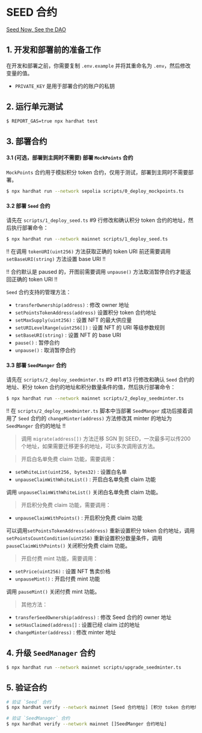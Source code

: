 # SEED 合约

[Seed Now, See the DAO](https://seed.seedao.xyz/)

## 1. 开发和部署前的准备工作

在开发和部署之前，你需要复制 `.env.example` 并将其重命名为 `.env`，然后修改变量的值。

- `PRIVATE_KEY` 是用于部署合约的账户的私钥

## 2. 运行单元测试

```bash
$ REPORT_GAS=true npx hardhat test
```

## 3. 部署合约

#### 3.1 (可选，部署到主网时不需要) 部署 `MockPoints` 合约

`MockPoints` 合约用于模拟积分 token 合约，仅用于测试，部署到主网时不需要部署。

```bash
$ npx hardhat run --network sepolia scripts/0_deploy_mockpoints.ts
```

#### 3.2 部署 `Seed` 合约

请先在 `scripts/1_deploy_seed.ts` #9 行修改和确认积分 token 合约的地址，然后执行部署命令：

```bash
$ npx hardhat run --network mainnet scripts/1_deploy_seed.ts
```

!! 在调用 `tokenURI(uint256)` 方法获取正确的 token URI 前还需要调用 `setBaseURI(string)` 方法设置 base URI !!

!! 合约默认是 paused 的，开图前需要调用 `unpause()` 方法取消暂停合约才能返回正确的 token URI !!

`Seed` 合约支持的管理方法：

- `transferOwnership(address)` : 修改 owner 地址
- `setPointsTokenAddress(address)` 设置积分 token 合约地址
- `setMaxSupply(uint256)` : 设置 NFT 的最大供应量
- `setURILevelRange(uint256[])` : 设置 NFT 的 URI 等级参数规则
- `setBaseURI(string)` : 设置 NFT 的 base URI
- `pause()` : 暂停合约
- `unpause()` : 取消暂停合约

#### 3.3 部署 `SeedManger` 合约

请先在 `scripts/2_deploy_seedminter.ts` #9 #11 #13 行修改和确认 `Seed` 合约的地址、积分 token 合约的地址和积分数量条件的值，然后执行部署命令：

```bash
$ npx hardhat run --network mainnet scripts/2_deploy_seedminter.ts
```

!! 在 `scripts/2_deploy_seedminter.ts` 脚本中当部署 `SeedManger` 成功后接着调用了 `Seed` 合约的 `changeMinter(address)` 方法修改其 minter 的地址为 `SeedManger` 合约的地址 !!

> 调用 `migrate(address[])` 方法迁移 SGN 到 SEED，一次最多可以传200个地址，如果需要迁移更多的地址，可以多次调用该方法。

> 开启白名单免费 claim 功能，需要调用：

- `setWhiteList(uint256, bytes32)` : 设置白名单
- `unpauseClaimWithWhiteList()` : 开启白名单免费 claim 功能

调用 `unpauseClaimWithWhiteList()` 关闭白名单免费 claim 功能。

> 开启积分免费 claim 功能，需要调用：

- `unpauseClaimWithPoints()` : 开启积分免费 claim 功能

可以调用`setPointsTokenAddress(address)` 重新设置积分 token 合约地址，调用 `setPointsCountCondition(uint256)` 重新设置积分数量条件，调用 `pauseClaimWithPoints()` 关闭积分免费 claim 功能。

> 开启付费 mint 功能，需要调用：

- `setPrice(uint256)` : 设置 NFT 售卖价格
- `unpauseMint()` : 开启付费 mint 功能

调用 `pauseMint()` 关闭付费 mint 功能。

> 其他方法：

- `transferSeedOwnership(address)` : 修改 Seed 合约的 owner 地址
- `setHasClaimed(address[]` : 设置已经 claim 过的地址
- `changeMinter(address)` : 修改 minter 地址

## 4. 升级 `SeedManager` 合约

```bash
$ npx hardhat run --network mainnet scripts/upgrade_seedminter.ts
```

## 5. 验证合约

```bash
# 验证 `Seed` 合约
$ npx hardhat verify --network mainnet [Seed 合约地址] [积分 token 合约地址]

# 验证 `SeedManager` 合约
$ npx hardhat verify --network mainnet []SeedManger 合约地址]
```
